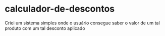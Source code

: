 # calculador-de-descontos
 Criei um sistema simples onde o usuário consegue saber o valor de um tal produto com um tal desconto aplicado

